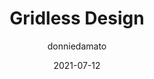 ---
author: donniedamato
date: 2021-07-12
tags:
  - website
  - design
  - layout
target_url: https://gridless.design/
title: Gridless Design
---